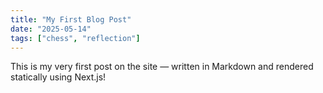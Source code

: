 ```yaml
---
title: "My First Blog Post"
date: "2025-05-14"
tags: ["chess", "reflection"]
---
```


This is my very first post on the site — written in Markdown and rendered statically using Next.js!
